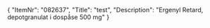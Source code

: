 {
  "ItemNr": "082637",
  "Title": "test",
  "Description": "Ergenyl Retard, depotgranulat i dospåse 500 mg"
}